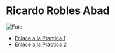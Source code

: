# Ricardo Robles Abad

![Foto](Imagen.jepg)

- [Enlace a la Practica 1]()
- [Enlace a la Practica 2](practica-2.md)
